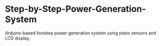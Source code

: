 # Step-by-Step-Power-Generation-System
Arduino-based footstep power generation system using piezo sensors and LCD display.
